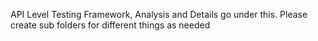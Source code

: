 API Level Testing Framework, Analysis and Details go under this.
Please create sub folders for different things as needed
